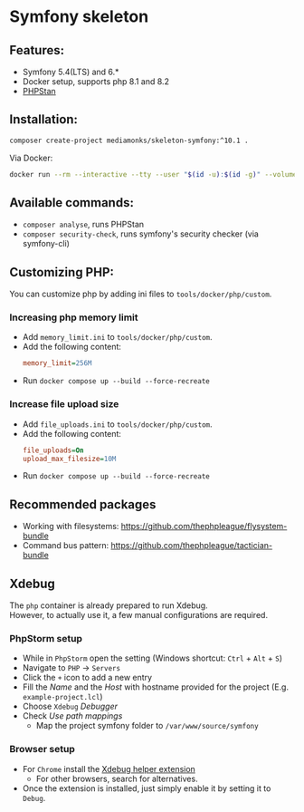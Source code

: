 # Symfony skeleton

## Features:
- Symfony 5.4(LTS) and 6.*
- Docker setup, supports php 8.1 and 8.2
- [PHPStan](https://phpstan.org/)

## Installation:
```bash
composer create-project mediamonks/skeleton-symfony:^10.1 .
```  
Via Docker:   
```bash
docker run --rm --interactive --tty --user "$(id -u):$(id -g)" --volume $PWD:/app --volume ~/.ssh:/root/.ssh composer create-project mediamonks/skeleton-symfony:^10.1 .
```

## Available commands:
- `composer analyse`, runs PHPStan
- `composer security-check`, runs symfony's security checker (via symfony-cli)

## Customizing PHP:  
You can customize php by adding ini files to `tools/docker/php/custom`.  

### Increasing php memory limit
- Add `memory_limit.ini` to `tools/docker/php/custom`.  
- Add the following content: 
  ```ini
  memory_limit=256M
  ```
- Run `docker compose up --build --force-recreate`

### Increase file upload size
- Add `file_uploads.ini` to `tools/docker/php/custom`.
- Add the following content:   
  ```ini
  file_uploads=On
  upload_max_filesize=10M
  ```
- Run `docker compose up --build --force-recreate`

## Recommended packages
- Working with filesystems: https://github.com/thephpleague/flysystem-bundle
- Command bus pattern: https://github.com/thephpleague/tactician-bundle

## Xdebug
The `php` container is already prepared to run Xdebug.  
However, to actually use it, a few manual configurations are required.

### PhpStorm setup
- While in `PhpStorm` open the setting (Windows shortcut: `Ctrl` + `Alt` + `S`)
- Navigate to `PHP` -> `Servers`
- Click the `+` icon to add a new entry
- Fill the _Name_ and the _Host_ with hostname provided for the project (E.g. `example-project.lcl`)
- Choose `Xdebug` _Debugger_
- Check _Use path mappings_
    - Map the project symfony folder to `/var/www/source/symfony`

### Browser setup
- For `Chrome` install the [Xdebug helper extension](https://chrome.google.com/webstore/detail/xdebug-helper/eadndfjplgieldjbigjakmdgkmoaaaoc)
    - For other browsers, search for alternatives.
- Once the extension is installed, just simply enable it by setting it to `Debug`.
